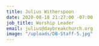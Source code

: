 ```yaml
---
title: Julius Witherspoon
date: 2020-08-18 21:27:00 -07:00
job_title: Worship Leader
email: julius@daybreakchurch.org
image: "/uploads/DB-Staff-5.jpg"
---
```


